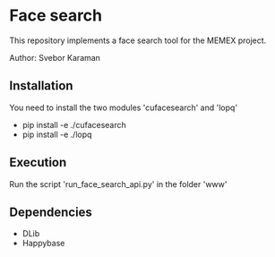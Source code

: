 # Face search

This repository implements a face search tool for the MEMEX project.

Author: Svebor Karaman

## Installation 

You need to install the two modules 'cufacesearch' and 'lopq'

- pip install -e ./cufacesearch
- pip install -e ./lopq

## Execution

Run the script 'run_face_search_api.py' in the folder 'www'

## Dependencies

- DLib
- Happybase

